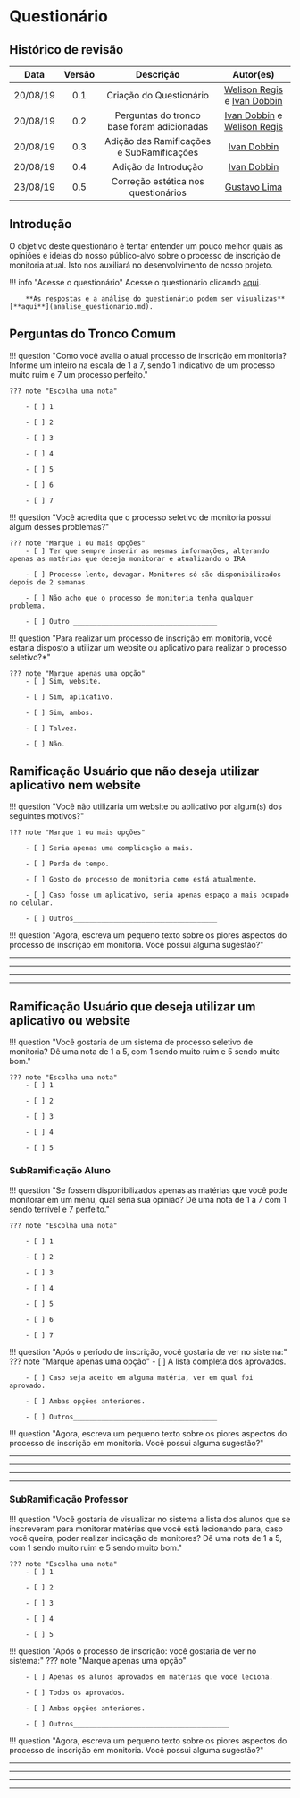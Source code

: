 # Questionário

## Histórico de revisão

| Data | Versão | Descrição | Autor(es)|
|:----:|:------:|:---------:|:--------:|
| 20/08/19 | 0.1 | Criação do Questionário| [Welison Regis](https://github.com/WelisonR) e [Ivan Dobbin](https://github.com/darmsDD) |
| 20/08/19 | 0.2 | Perguntas do tronco base foram adicionadas| [Ivan Dobbin](https://github.com/darmsDD) e [Welison Regis](https://github.com/WelisonR)  |
| 20/08/19 | 0.3 | Adição das Ramificações e SubRamificações|[Ivan Dobbin](https://github.com/darmsDD)|
| 20/08/19 | 0.4 | Adição da Introdução |[Ivan Dobbin](https://github.com/darmsDD)|
| 23/08/19 | 0.5 | Correção estética nos questionários |[Gustavo Lima](https://github.com/gustavolima00)|


## Introdução
O objetivo deste questionário é tentar entender um pouco melhor quais as opiniões e ideias do nosso público-alvo sobre o processo de inscrição de monitoria atual. Isto nos auxiliará no desenvolvimento de nosso projeto.

!!! info "Acesse o questionário"
        Acesse o questionário clicando [aqui](https://docs.google.com/forms/d/e/1FAIpQLScnBKHHecpRDmU-6K3ySTHocxq06AF_ZFT641ulImqecIC-xA/viewform?usp=sf_link).

        **As respostas e a análise do questionário podem ser visualizas** [**aqui**](analise_questionario.md).

## Perguntas do Tronco Comum

!!! question "Como você avalia o atual processo de inscrição em monitoria? Informe um inteiro na escala de 1 a 7, sendo 1 indicativo de um processo muito ruim e 7 um processo perfeito."


    ??? note "Escolha uma nota"
    
        - [ ] 1
    
        - [ ] 2
    
        - [ ] 3
    
        - [ ] 4
    
        - [ ] 5
    
        - [ ] 6
    
        - [ ] 7

!!! question "Você acredita que o processo seletivo de monitoria possui algum desses problemas?" 

    ??? note "Marque 1 ou mais opções"
        - [ ] Ter que sempre inserir as mesmas informações, alterando apenas as matérias que deseja monitorar e atualizando o IRA

        - [ ] Processo lento, devagar. Monitores só são disponibilizados depois de 2 semanas.

        - [ ] Não acho que o processo de monitoria tenha qualquer problema.

        - [ ] Outro ____________________________________


!!! question "Para realizar um processo de inscrição em monitoria, você estaria disposto a utilizar um website ou aplicativo para realizar o processo seletivo?*"
    
    ??? note "Marque apenas uma opção"
        - [ ] Sim, website.

        - [ ] Sim, aplicativo.
    
        - [ ] Sim, ambos.
    
        - [ ] Talvez.
    
        - [ ] Não.
## Ramificação Usuário que não deseja utilizar aplicativo nem website

!!! question "Você não utilizaria um website ou aplicativo por algum(s) dos seguintes motivos?" 
    
    ??? note "Marque 1 ou mais opções"

        - [ ] Seria apenas uma complicação a mais.
    
        - [ ] Perda de tempo.
    
        - [ ] Gosto do processo de monitoria como está atualmente.
    
        - [ ] Caso fosse um aplicativo, seria apenas espaço a mais ocupado no celular.

        - [ ] Outros____________________________________ 

!!! question "Agora, escreva um pequeno texto sobre os piores aspectos do processo de inscrição em monitoria. Você possui alguma sugestão?"

***
***
***
***

## Ramificação Usuário que deseja utilizar um aplicativo ou website

!!! question "Você gostaria de um sistema de processo seletivo de monitoria? Dê uma nota de 1 a 5, com 1 sendo muito ruim e 5 sendo muito bom." 
    
    ??? note "Escolha uma nota"
        - [ ] 1

        - [ ] 2

        - [ ] 3

        - [ ] 4

        - [ ] 5

### SubRamificação Aluno

!!! question "Se fossem disponibilizados apenas as matérias que você pode monitorar em um menu, qual seria sua opinião? Dê uma nota de 1 a 7 com 1 sendo terrível e 7 perfeito."


    ??? note "Escolha uma nota"
    
        - [ ] 1
    
        - [ ] 2
    
        - [ ] 3
    
        - [ ] 4
    
        - [ ] 5
    
        - [ ] 6
    
        - [ ] 7
!!! question "Após o período de inscrição, você gostaria de ver no sistema:"
    ??? note "Marque apenas uma opção"
        - [ ] A lista completa dos aprovados.

        - [ ] Caso seja aceito em alguma matéria, ver em qual foi aprovado.

        - [ ] Ambas opções anteriores.

        - [ ] Outros____________________________________

!!! question "Agora, escreva um pequeno texto sobre os piores aspectos do processo de inscrição em monitoria. Você possui alguma sugestão?"

***
***
***
***


### SubRamificação Professor

!!! question "Você gostaria de visualizar no sistema a lista dos alunos que se inscreveram para monitorar matérias que você está lecionando para, caso você queira, poder realizar indicação de monitores? Dê uma nota de 1 a 5, com 1 sendo muito ruim e 5 sendo muito bom."
    
    ??? note "Escolha uma nota"
        - [ ] 1

        - [ ] 2

        - [ ] 3

        - [ ] 4

        - [ ] 5     

!!! question "Após o processo de inscrição: você gostaria de ver no sistema:"
    ??? note "Marque apenas uma opção"
        
        - [ ] Apenas os alunos aprovados em matérias que você leciona.

        - [ ] Todos os aprovados.

        - [ ] Ambas opções anteriores.

        - [ ] Outros_______________________________________

!!! question "Agora, escreva um pequeno texto sobre os piores aspectos do processo de inscrição em monitoria. Você possui alguma sugestão?"

***
***
***
***

